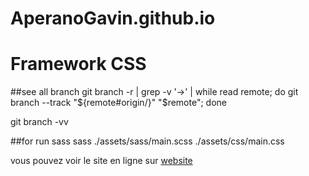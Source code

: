 # AperanoGavin.github.io

<h1>Framework CSS</h1>

##see all branch 
git branch -r | grep -v '\->' | while read remote; do git branch --track "${remote#origin/}" "$remote"; done

git branch -vv


##for run sass
sass ./assets/sass/main.scss  ./assets/css/main.css


vous pouvez voir le site en ligne sur [website](https://gavinaperano.me/)